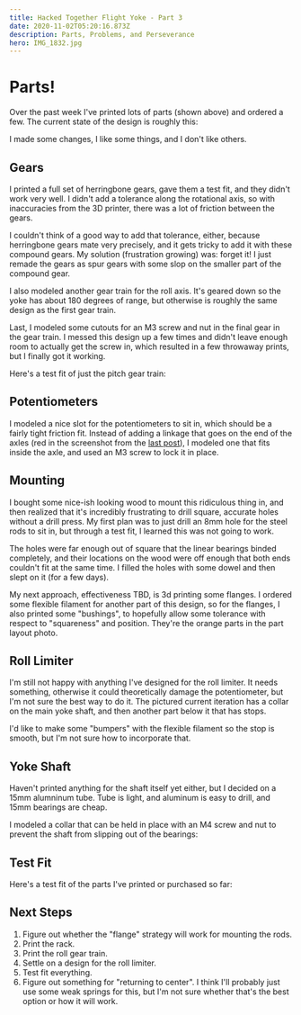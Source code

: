 ```yaml
---
title: Hacked Together Flight Yoke - Part 3
date: 2020-11-02T05:20:16.873Z
description: Parts, Problems, and Perseverance
hero: IMG_1832.jpg
---
```

# Parts!

Over the past week I've printed lots of parts (shown above) and ordered a few. The current state of the design is roughly this:

<lazy-image src="design-11-1.png"></lazy-image>

I made some changes, I like some things, and I don't like others.

## Gears

I printed a full set of herringbone gears, gave them a test fit, and they didn't work very well. I didn't add a tolerance along the rotational axis, so with inaccuracies from the 3D printer, there was a lot of friction between the gears.

I couldn't think of a good way to add that tolerance, either, because herringbone gears mate very precisely, and it gets tricky to add it with these compound gears. My solution (frustration growing) was: forget it! I just remade the gears as spur gears with some slop on the smaller part of the compound gear.

I also modeled another gear train for the roll axis. It's geared down so the yoke has about 180 degrees of range, but otherwise is roughly the same design as the first gear train.

Last, I modeled some cutouts for an M3 screw and nut in the final gear in the gear train. I messed this design up a few times and didn't leave enough room to actually get the screw in, which resulted in a few throwaway prints, but I finally got it working.

Here's a test fit of just the pitch gear train:

<lazy-image src="IMG_1831.jpg"></lazy-image>

## Potentiometers

I modeled a nice slot for the potentiometers to sit in, which should be a fairly tight friction fit. Instead of adding a linkage that goes on the end of the axles (red in the screenshot from the [last post](https://justinleniger.com/posts/2020-10-23-hacked-together-flight-yoke-part-2)), I modeled one that fits inside the axle, and used an M3 screw to lock it in place.

<lazy-image src="linkage.png"></lazy-image>

## Mounting

I bought some nice-ish looking wood to mount this ridiculous thing in, and then realized that it's incredibly frustrating to drill square, accurate holes without a drill press. My first plan was to just drill an 8mm hole for the steel rods to sit in, but through a test fit, I learned this was not going to work.

The holes were far enough out of square that the linear bearings binded completely, and their locations on the wood were off enough that both ends couldn't fit at the same time. I filled the holes with some dowel and then slept on it (for a few days).

My next approach, effectiveness TBD, is 3d printing some flanges. I ordered some flexible filament for another part of this design, so for the flanges, I also printed some "bushings", to hopefully allow some tolerance with respect to "squareness" and position. They're the orange parts in the part layout photo.

## Roll Limiter

I'm still not happy with anything I've designed for the roll limiter. It needs something, otherwise it could theoretically damage the potentiometer, but I'm not sure the best way to do it. The pictured current iteration has a collar on the main yoke shaft, and then another part below it that has stops.

I'd like to make some "bumpers" with the flexible filament so the stop is smooth, but I'm not sure how to incorporate that.

## Yoke Shaft

Haven't printed anything for the shaft itself yet either, but I decided on a 15mm alumninum tube. Tube is light, and aluminum is easy to drill, and 15mm bearings are cheap. 

I modeled a collar that can be held in place with an M4 screw and nut to prevent the shaft from slipping out of the bearings:

<lazy-image src="collar.png"></lazy-image>

## Test Fit

Here's a test fit of the parts I've printed or purchased so far:

<lazy-image src="IMG_1833.jpg"></lazy-image>

## Next Steps

1. Figure out whether the "flange" strategy will work for mounting the rods.
2. Print the rack.
3. Print the roll gear train.
4. Settle on a design for the roll limiter.
5. Test fit everything.
6. Figure out something for "returning to center". I think I'll probably just use some weak springs for this, but I'm not sure whether that's the best option or how it will work.
